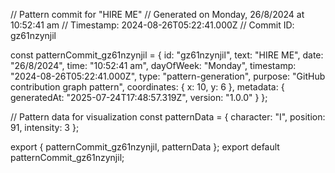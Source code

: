 // Pattern commit for "HIRE ME"
// Generated on Monday, 26/8/2024 at 10:52:41 am
// Timestamp: 2024-08-26T05:22:41.000Z
// Commit ID: gz61nzynjil

const patternCommit_gz61nzynjil = {
  id: "gz61nzynjil",
  text: "HIRE ME",
  date: "26/8/2024",
  time: "10:52:41 am",
  dayOfWeek: "Monday",
  timestamp: "2024-08-26T05:22:41.000Z",
  type: "pattern-generation",
  purpose: "GitHub contribution graph pattern",
  coordinates: {
    x: 10,
    y: 6
  },
  metadata: {
    generatedAt: "2025-07-24T17:48:57.319Z",
    version: "1.0.0"
  }
};

// Pattern data for visualization
const patternData = {
  character: "I",
  position: 91,
  intensity: 3
};

export { patternCommit_gz61nzynjil, patternData };
export default patternCommit_gz61nzynjil;
